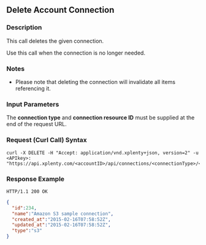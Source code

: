 ## Delete Account Connection

### Description
This call deletes the given connection.

Use this call when the connection is no longer needed.

### Notes
* Please note that deleting the connection will invalidate all items referencing it.

### Input Parameters
The **connection type** and **connection resource ID** must be supplied at the end of the request URL.

### Request (Curl Call) Syntax
```shell
curl -X DELETE -H "Accept: application/vnd.xplenty+json, version=2" -u <APIkey>: "https://api.xplenty.com/<accountID>/api/connections/<connectionType>/<connectionID>"
```

### Response Example
```HTTP
HTTP/1.1 200 OK
```

```json
{
  "id":234,
  "name":"Amazon S3 sample connection",
  "created_at":"2015-02-16T07:58:52Z",
  "updated_at":"2015-02-16T07:58:52Z",
  "type":"s3"
}
```
